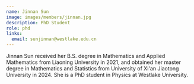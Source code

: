 ```yaml
---
name: Jinnan Sun
image: images/members/jinnan.jpg
description: PhD Student
role: phd
links:
  email: sunjinnan@westlake.edu.cn
---
```


Jinnan Sun received her B.S. degree in Mathematics and Applied Mathematics from Liaoning University in 2021, and obtained her master degree in Mathematics and Statistics from University of Xi'an Jiaotong University in 2024. She is a PhD student in Physics at Westlake University. 
